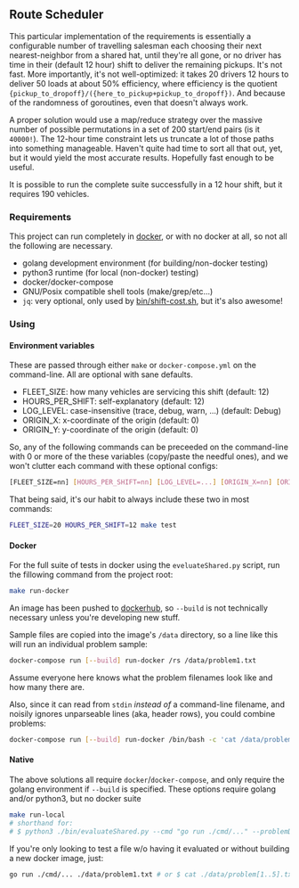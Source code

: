## Route Scheduler
This particular implementation of the requirements is essentially a configurable number of travelling salesman each choosing their next nearest-neighbor from a shared hat, until they're all gone, or no driver has time in their (default 12 hour) shift to deliver the remaining pickups. It's not fast. More importantly, it's not well-optimized: it takes 20 drivers 12 hours to deliver 50 loads at about 50% efficiency, where efficiency is the quotient `{pickup_to_dropoff}/({here_to_pickup+pickup_to_dropoff})`. And because of the randomness of goroutines, even that doesn't always work.

A proper solution would use a map/reduce strategy over the massive number of possible permutations in a set of 200 start/end pairs (is it `40000!`). The 12-hour time constraint lets us truncate a lot of those paths into something manageable. Haven't quite had time to sort all that out, yet, but it would yield the most accurate results. Hopefully fast enough to be useful.

It is possible to run the complete suite successfully in a 12 hour shift, but it requires 190 vehicles.

### Requirements
This project can run completely in [docker](https://hub.docker.com/repository/docker/jsmit257/rs/general), or with no docker at all, so not all the following are necessary.
- golang development environment (for building/non-docker testing)
- python3 runtime (for local (non-docker) testing)
- docker/docker-compose
- GNU/Posix compatible shell tools (make/grep/etc...)
- `jq`: very optional, only used by [bin/shift-cost.sh](./bin/shift-cost.sh), but it's also awesome!

### Using

#### Environment variables
These are passed through either `make` or `docker-compose.yml` on the command-line. All are optional with sane defaults.
- FLEET_SIZE: how many vehicles are servicing this shift (default: 12)
- HOURS_PER_SHIFT: self-explanatory (default: 12)
- LOG_LEVEL: case-insensitive (trace, debug, warn, ...) (default: Debug)
- ORIGIN_X: x-coordinate of the origin (default: 0)
- ORIGIN_Y: y-coordinate of the origin (default: 0)

So, any of the following commands can be preceeded on the command-line with 0 or more of the these variables (copy/paste the needful ones), and we won't clutter each command with these optional configs:
```sh
[FLEET_SIZE=nn] [HOURS_PER_SHIFT=nn] [LOG_LEVEL=...] [ORIGIN_X=nn] [ORIGIN_Y=nn] cmd ...
```
That being said, it's our habit to always include these two in most commands:
```sh
FLEET_SIZE=20 HOURS_PER_SHIFT=12 make test
```

#### Docker
For the full suite of tests in docker using the `eveluateShared.py` script, run the fillowing command from the project root:
```sh
make run-docker
```
An image has been pushed to [dockerhub](https://hub.docker.com/repository/docker/jsmit257/rs/general), so `--build` is not technically necessary unless you're developing new stuff. 

Sample files are copied into the image's `/data` directory, so a line like this will run an individual problem sample:
```sh
docker-compose run [--build] run-docker /rs /data/problem1.txt
```
Assume everyone here knows what the problem filenames look like and how many there are. 

Also, since it can read from `stdin` *instead of* a command-line filename, and noisily ignores unparseable lines (aka, header rows), you could combine problems:
```sh
docker-compose run [--build] run-docker /bin/bash -c 'cat /data/problem{1,3,6}.txt | /rs'
```

#### Native
The above solutions all require `docker`/`docker-compose`, and only require the golang environment if `--build` is specified. These options require golang and/or python3, but no docker suite
```sh
make run-local
# shorthand for:
# $ python3 ./bin/evaluateShared.py --cmd "go run ./cmd/..." --problemDir data
```

If you're only looking to test a file w/o having it evaluated or without building a new docker image, just:
```sh
go run ./cmd/... ./data/problem1.txt # or $ cat ./data/problem[1..5].txt | go run ./cmd/... 
```
